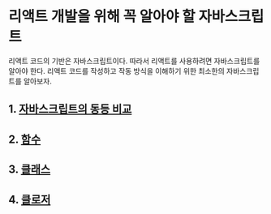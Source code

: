 # 리액트 개발을 위해 꼭 알아야 할 자바스크립트

리액트 코드의 기반은 자바스크립트이다. 따라서 리액트를 사용하려면 자바스크립트를 알아야 한다.
리액트 코드를 작성하고 작동 방식을 이해하기 위한 최소한의 자바스크립트를 알아보자.

## 1. [자바스크립트의 동등 비교](https://github.com/ryudg/Study/tree/main/React/DeepDive/1%EC%9E%A5_%EB%A6%AC%EC%95%A1%ED%8A%B8_%EA%B0%9C%EB%B0%9C%EC%9D%84_%EC%9C%84%ED%95%B4_%EA%BC%AD_%EC%95%8C%EC%95%84%EC%95%BC_%ED%95%A0_%EC%9E%90%EB%B0%94%EC%8A%A4%ED%81%AC%EB%A6%BD%ED%8A%B8/1%EC%9E%A5-1.%EC%9E%90%EB%B0%94%EC%8A%A4%ED%81%AC%EB%A6%BD%ED%8A%B8%EC%9D%98_%EB%8F%99%EB%93%B1_%EB%B9%84%EA%B5%90)

## 2. [함수](https://github.com/ryudg/Study/tree/main/React/DeepDive/1%EC%9E%A5_%EB%A6%AC%EC%95%A1%ED%8A%B8_%EA%B0%9C%EB%B0%9C%EC%9D%84_%EC%9C%84%ED%95%B4_%EA%BC%AD_%EC%95%8C%EC%95%84%EC%95%BC_%ED%95%A0_%EC%9E%90%EB%B0%94%EC%8A%A4%ED%81%AC%EB%A6%BD%ED%8A%B8/1%EC%9E%A5-2.%ED%95%A8%EC%88%98)

## 3. [클래스](https://github.com/ryudg/Study/tree/main/React/DeepDive/1%EC%9E%A5_%EB%A6%AC%EC%95%A1%ED%8A%B8_%EA%B0%9C%EB%B0%9C%EC%9D%84_%EC%9C%84%ED%95%B4_%EA%BC%AD_%EC%95%8C%EC%95%84%EC%95%BC_%ED%95%A0_%EC%9E%90%EB%B0%94%EC%8A%A4%ED%81%AC%EB%A6%BD%ED%8A%B8/1%EC%9E%A5-3.%ED%81%B4%EB%9E%98%EC%8A%A4)

## 4. [클로저](https://github.com/ryudg/Study/tree/main/React/DeepDive/1%EC%9E%A5_%EB%A6%AC%EC%95%A1%ED%8A%B8_%EA%B0%9C%EB%B0%9C%EC%9D%84_%EC%9C%84%ED%95%B4_%EA%BC%AD_%EC%95%8C%EC%95%84%EC%95%BC_%ED%95%A0_%EC%9E%90%EB%B0%94%EC%8A%A4%ED%81%AC%EB%A6%BD%ED%8A%B8/1%EC%9E%A5-4.%ED%81%B4%EB%A1%9C%EC%A0%80)
